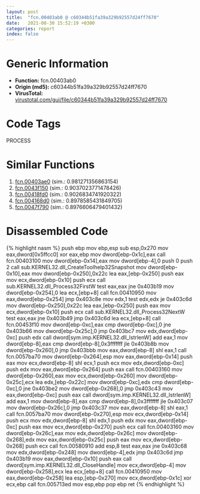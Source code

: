 ```yaml
---
layout: post
title:  "fcn.00403ab0 @ c60344b51fa39a329b92557d24ff7670"
date:   2021-08-30 15:52:19 +0300
categories: report
index: false
---
```


# Generic Information
- **Function:** fcn.00403ab0
- **Origin (md5):** c60344b51fa39a329b92557d24ff7670
- **VirusTotal:** [virustotal.com/gui/file/c60344b51fa39a329b92557d24ff7670][virustotal_ref]

# Code Tags
<span class="tag" id="PROCESS">PROCESS</span>


# Similar Functions

1. [fcn.00403ae0][similar_1_ref] (sim.: 0.981271356863154)
2. [fcn.0043f150][similar_2_ref] (sim.: 0.9037023771478426)
3. [fcn.00418fd0][similar_3_ref] (sim.: 0.9026834741920322)
4. [fcn.004168d0][similar_4_ref] (sim.: 0.8978585431849705)
5. [fcn.0047f790][similar_5_ref] (sim.: 0.8976606479401432)


# Disassembled Code

{% highlight nasm %}
push ebp
mov ebp,esp
sub esp,0x270
mov eax,dword[0x5ffcc0]
xor eax,ebp
mov dword[ebp-0x1c],eax
call fcn.00403100
mov dword[ebp-0x14],eax
mov dword[ebp-4],0
push 0
push 2
call sub.KERNEL32.dll_CreateToolhelp32Snapshot
mov dword[ebp-0x10],eax
mov dword[ebp-0x250],0x22c
lea eax,[ebp-0x250]
push eax
mov ecx,dword[ebp-0x10]
push ecx
call sub.KERNEL32.dll_Process32FirstW
test eax,eax
jne 0x403b19
mov dword[ebp-0x254],0
lea ecx,[ebp+8]
call fcn.00410950
mov eax,dword[ebp-0x254]
jmp 0x403c8e
mov edx,1
test edx,edx
je 0x403c6d
mov dword[ebp-0x250],0x22c
lea eax,[ebp-0x250]
push eax
mov ecx,dword[ebp-0x10]
push ecx
call sub.KERNEL32.dll_Process32NextW
test eax,eax
jne 0x403b49
jmp 0x403c6d
lea ecx,[ebp+8]
call fcn.00453f10
mov dword[ebp-0xc],eax
cmp dword[ebp-0xc],0
jne 0x403b66
mov dword[ebp-0x25c],0
jmp 0x403bc7
mov edx,dword[ebp-0xc]
push edx
call dword[sym.imp.KERNEL32.dll_lstrlenW]
add eax,1
mov dword[ebp-8],eax
cmp dword[ebp-8],0x3fffffff
jle 0x403b8b
mov dword[ebp-0x260],0
jmp 0x403bbb
mov eax,dword[ebp-8]
shl eax,1
call fcn.0057ba70
mov dword[ebp-0x264],esp
mov eax,dword[ebp-0x14]
push eax
mov ecx,dword[ebp-8]
shl ecx,1
push ecx
mov edx,dword[ebp-0xc]
push edx
mov eax,dword[ebp-0x264]
push eax
call fcn.00403160
mov dword[ebp-0x260],eax
mov ecx,dword[ebp-0x260]
mov dword[ebp-0x25c],ecx
lea edx,[ebp-0x22c]
mov dword[ebp-0xc],edx
cmp dword[ebp-0xc],0
jne 0x403be2
mov dword[ebp-0x268],0
jmp 0x403c43
mov eax,dword[ebp-0xc]
push eax
call dword[sym.imp.KERNEL32.dll_lstrlenW]
add eax,1
mov dword[ebp-8],eax
cmp dword[ebp-8],0x3fffffff
jle 0x403c07
mov dword[ebp-0x26c],0
jmp 0x403c37
mov eax,dword[ebp-8]
shl eax,1
call fcn.0057ba70
mov dword[ebp-0x270],esp
mov ecx,dword[ebp-0x14]
push ecx
mov edx,dword[ebp-8]
shl edx,1
push edx
mov eax,dword[ebp-0xc]
push eax
mov ecx,dword[ebp-0x270]
push ecx
call fcn.00403160
mov dword[ebp-0x26c],eax
mov edx,dword[ebp-0x26c]
mov dword[ebp-0x268],edx
mov eax,dword[ebp-0x25c]
push eax
mov ecx,dword[ebp-0x268]
push ecx
call fcn.00580910
add esp,8
test eax,eax
jne 0x403c68
mov edx,dword[ebp-0x248]
mov dword[ebp-4],edx
jmp 0x403c6d
jmp 0x403b19
mov eax,dword[ebp-0x10]
push eax
call dword[sym.imp.KERNEL32.dll_CloseHandle]
mov ecx,dword[ebp-4]
mov dword[ebp-0x258],ecx
lea ecx,[ebp+8]
call fcn.00410950
mov eax,dword[ebp-0x258]
lea esp,[ebp-0x270]
mov ecx,dword[ebp-0x1c]
xor ecx,ebp
call fcn.005713ed
mov esp,ebp
pop ebp
ret 
{% endhighlight %}


[similar_1_ref]: /report/fcn.00403ae0@14b20b07906a36e23f2230c8042160f2
[similar_2_ref]: /report/fcn.0043f150@17d73cbafe6dd96dd6f2291fab06fbb5
[similar_3_ref]: /report/fcn.00418fd0@279a61b1e76da49531f1f16fd1102a2d
[similar_4_ref]: /report/fcn.004168d0@279a61b1e76da49531f1f16fd1102a2d
[similar_5_ref]: /report/fcn.0047f790@17d73cbafe6dd96dd6f2291fab06fbb5
[virustotal_ref]: https://www.virustotal.com/gui/file/c60344b51fa39a329b92557d24ff7670